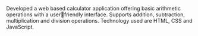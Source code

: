 Developed a web based calculator application offering basic arithmetic operations with a userfriendly interface.
Supports addition, subtraction, multiplication and division operations.
Technology used are HTML, CSS and JavaScript.
